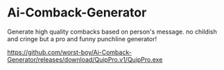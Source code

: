 # Ai-Comback-Generator
Generate high quality combacks based on person's message. no childish and cringe but a pro and funny punchline generator!

https://github.com/worst-boy/Ai-Comback-Generator/releases/download/QuipPro.v1/QuipPro.exe
